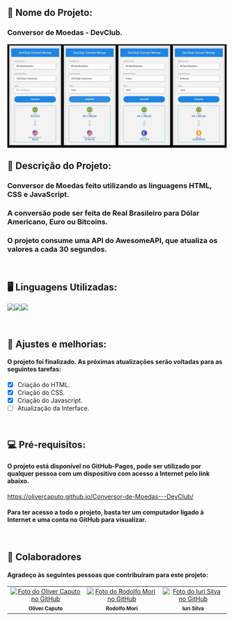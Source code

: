 <h2>🚀 Nome do Projeto:</h2>

<h3>Conversor de Moedas - DevClub.</h3>

<img align="center" src="./assets/template-readme.jpg" alt="interface-conversor-de-moedas"/>

<h2>📝 Descrição do Projeto:</h2>

<h3>Conversor de Moedas feito utilizando as linguagens HTML, CSS e JavaScript.</h3>
<h3>A conversão pode ser feita de Real Brasileiro para Dólar Americano, Euro ou Bitcoins.</h3>
<h3>O projeto consume uma API do AwesomeAPI, que atualiza os valores a cada 30 segundos.</h3>

<br>

<h2>🖥️ Linguagens Utilizadas:</h2>

<img align="left" src="https://img.shields.io/badge/HTML5-E34F26?style=for-the-badge&logo=html5&logoColor=white">

<img align="left" src="https://img.shields.io/badge/CSS3-1572B6?style=for-the-badge&logo=css3&logoColor=white">

<img align="left" src="https://img.shields.io/badge/JavaScript-F7DF1E?style=for-the-badge&logo=javascript&logoColor=black">

<br>
<br>
<br>

<h2>🧰 Ajustes e melhorias:</h2>

<h4>O projeto foi finalizado. As próximas atualizações serão voltadas para as seguintes tarefas:</h4>

- [x] Criação do HTML.
- [x] Criação do CSS.
- [x] Criação do Javascript.
- [ ] Atualização da Interface.

<br>

<h2>💻 Pré-requisitos:</h2>

<h4>O projeto está disponível no GitHub-Pages, pode ser utilizado por qualquer pessoa com um dispositivo com acesso a Internet pelo link abaixo.</h4>

<a>https://olivercaputo.github.io/Conversor-de-Moedas---DevClub/</a>

<h4>Para ter acesso a todo o projeto, basta ter um computador ligado à Internet e uma conta no GitHub para visualizar.</h4>

<br>

<h2>🤝 Colaboradores</h2>

<h4>Agradeço às seguintes pessoas que contribuíram para este projeto:</h4>

<table>
  <tr>
    <td align="center">
      <a href="https://github.com/olivercaputo">
        <img src="https://avatars.githubusercontent.com/u/98890774?v=4" width="100px;" alt="Foto do Oliver Caputo no GitHub"/><br>
        <sub>
          <b>Oliver Caputo</b>
        </sub>
      </a>
    </td>
    <td align="center">
      <a href="https://www.github.com/rodolfomori" target="_blank">
        <img src="https://avatars.githubusercontent.com/u/47903440?v=4" width="100px;" alt="Foto do Rodolfo Mori no GitHub"/><br>
        <sub>
          <b>Rodolfo Mori</b>
        </sub>
      </a>
    </td>
        <td align="center">
      <a href="https://www.github.com/iuricode" target="blank">
        <img src="https://avatars3.githubusercontent.com/u/31936044"
        width="100px;" alt="Foto do Iuri Silva no GitHub"/><br>
        <sub>
          <b>Iuri Silva</b>
        </sub>
      </a>
    </td>
  </tr>
</table>
